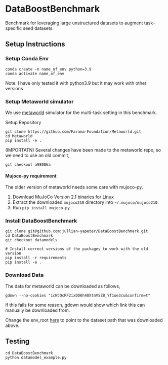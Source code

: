 # DataBoostBenchmark
Benchmark for leveraging large unstructured datasets to augment task-specific seed datasets.

## Setup Instructions

### Setup Conda Env
```
conda create -n name_of_env python=3.9
conda activate name_of_env
```
Note: I have only tested it with python3.9 but it may work with other versions

### Setup Metaworld simulator
We use [metaworld](https://github.com/Farama-Foundation/Metaworld) simulator for the multi-task setting in this benchmark.

Setup Repository
```
git clone https://github.com/Farama-Foundation/Metaworld.git
cd Metaworld
pip install -e .
```

(IMPORTATN) Several changes have been made to the metaworld repo, so we need to use an old commit,
```
git checkout a98086a
```

#### Mujoco-py requirement
The older version of metaworld needs some care with mujoco-py.

1. Download MuJoCo Version 2.1 binaries for [Linux](https://mujoco.org/download/mujoco210-linux-x86_64.tar.gz)
2. Extract the downloaded ```mujoco210``` directory into ```~/.mujoco/mujoco210```.
3. Run ```pip install mujoco-py``` 

### Install DataBoostBenchmark
```
git clone git@github.com:jullian-yapeter/DataBoostBenchmark.git
cd DataBoostBenchmark
git checkout datamodels

# Install correct versions of the packages to work with the old version
pip install -r requirements 
pip install -e .
```

### Download Data
The data for metaworld can be downloaded as follows,
```
gdown --no-cookies "1cWJOcRF2ixDD6h40XtmVSZB_Yf1ue3cu&confirm=t"
```
If this fails for some reason, gdown would show which link this can manually be downloaded from.

Change the env_root [here](https://github.com/jullian-yapeter/DataBoostBenchmark/blob/cd20e0aa2e85e7c6870fcc88ee529df4bd0e3ec2/databoost/envs/metaworld/config.py#L11) to point to the dataset path that was downloaded above. 

## Testing
```
cd DataBoostBenchmark
python datamodel_example.py
```